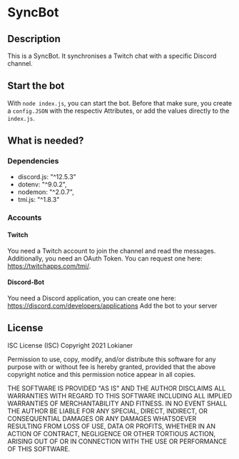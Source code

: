 # SyncBot
## Description
This is a SyncBot. It synchronises a Twitch chat with a specific Discord channel. 
## Start the bot
With `node index.js`, you can start the bot. Before that make sure, you create a `config.JSON` with the respectiv Attributes, or add the values directly to the `index.js`.

## What is needed?
### Dependencies
* discord.js: "^12.5.3"
* dotenv: "^9.0.2",
* nodemon: "^2.0.7",
* tmi.js: "^1.8.3"

### Accounts 
#### Twitch
You need a Twitch account to join the channel and read the messages.
Additionally, you need an OAuth Token. You can request one here: https://twitchapps.com/tmi/.
#### Discord-Bot
You need a Discord application, you can create one here: https://discord.com/developers/applications
Add the bot to your server

## License
ISC License (ISC)
Copyright 2021 Lokianer

Permission to use, copy, modify, and/or distribute this software for any purpose with or without fee is hereby granted, provided that the above copyright notice and this permission notice appear in all copies.

THE SOFTWARE IS PROVIDED "AS IS" AND THE AUTHOR DISCLAIMS ALL WARRANTIES WITH REGARD TO THIS SOFTWARE INCLUDING ALL IMPLIED WARRANTIES OF MERCHANTABILITY AND FITNESS. IN NO EVENT SHALL THE AUTHOR BE LIABLE FOR ANY SPECIAL, DIRECT, INDIRECT, OR CONSEQUENTIAL DAMAGES OR ANY DAMAGES WHATSOEVER RESULTING FROM LOSS OF USE, DATA OR PROFITS, WHETHER IN AN ACTION OF CONTRACT, NEGLIGENCE OR OTHER TORTIOUS ACTION, ARISING OUT OF OR IN CONNECTION WITH THE USE OR PERFORMANCE OF THIS SOFTWARE.